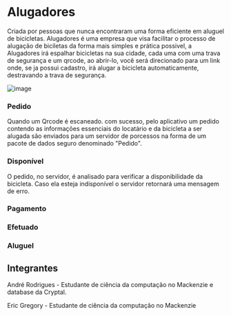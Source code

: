 # Alugadores
Criada por pessoas que nunca encontraram uma forma eficiente em aluguel de bicicletas. Alugadores é uma empresa que visa facilitar o processo de alugação de biciletas da forma mais simples e prática possivel, a Alugadores irá espalhar bicicletas na sua cidade, cada uma com uma trava de segurança e um qrcode, ao abrir-lo, você será direcionado para um link onde, se ja possui cadastro, irá alugar a bicicleta automaticamente, destravando a trava de segurança. 

![image](https://i.ibb.co/tLKwMV3/Alugadores-Flowchart.png)

### Pedido
Quando um Qrcode é escaneado. com sucesso, pelo aplicativo um pedido contendo as informações essenciais do locatário e da bicicleta a ser alugada são enviados para um servidor de porcessos na forma de um pacote de dados seguro denominado "Pedido".

### Disponível
O pedido, no servidor, é analisado para verificar a disponibilidade da bicicleta. Caso ela esteja indisponível o servidor retornará uma mensagem de erro.

### Pagamento


### Efetuado


### Aluguel


## Integrantes
André Rodrigues - Estudante de ciência da computação no Mackenzie e database da Cryptal.

Eric Gregory - Estudante de ciência da computação no Mackenzie
